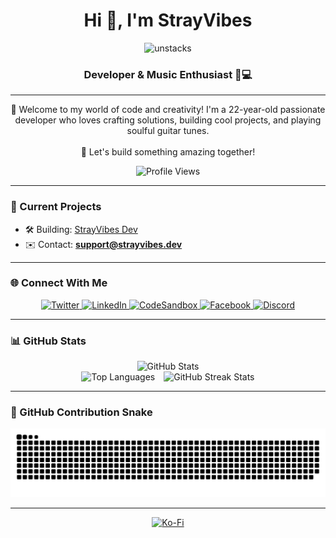 <h1 align="center">Hi 👋, I'm StrayVibes</h1>
<div align="center"> 
  <img src="https://i.imgur.com/1DM7scq.png" alt="unstacks" width="250" />
</div>

<h3 align="center">Developer & Music Enthusiast 🎸💻</h3>

---

<div align="center">
  <p>
    👋 Welcome to my world of code and creativity! I'm a 22-year-old passionate developer who loves crafting solutions, building cool projects, and playing soulful guitar tunes.  
    <br><br> 
    🚀 Let's build something amazing together!
  </p>
</div>

<p align="center">
  <img src="https://komarev.com/ghpvc/?username=strayvibes&label=Visitors&color=blue&style=flat-square" alt="Profile Views" />
</p>

---

### 🚀 Current Projects
- 🛠️ Building: [StrayVibes Dev](https://github.com/StrayVibes)  
- ✉️ Contact: **[support@strayvibes.dev](mailto:support@strayvibes.dev)**  

---

### 🌐 Connect With Me
<p align="center">
  <a href="https://twitter.com/NekoCLI" target="_blank">
    <img src="https://img.shields.io/badge/Twitter-%231DA1F2.svg?style=for-the-badge&logo=Twitter&logoColor=white" alt="Twitter" />
  </a>
  <a href="https://linkedin.com/in/strayvibes" target="_blank">
    <img src="https://img.shields.io/badge/LinkedIn-%230A66C2.svg?style=for-the-badge&logo=linkedin&logoColor=white" alt="LinkedIn" />
  </a>
  <a href="https://codesandbox.com/strayvibes" target="_blank">
    <img src="https://img.shields.io/badge/CodeSandbox-%23000000.svg?style=for-the-badge&logo=CodeSandbox&logoColor=white" alt="CodeSandbox" />
  </a>
  <a href="https://fb.com/strayvibes" target="_blank">
    <img src="https://img.shields.io/badge/Facebook-%231877F2.svg?style=for-the-badge&logo=Facebook&logoColor=white" alt="Facebook" />
  </a>
  <a href="https://discord.gg/NPa6DtPtMU" target="_blank">
    <img src="https://img.shields.io/badge/Discord-%237289DA.svg?style=for-the-badge&logo=discord&logoColor=white" alt="Discord" />
  </a>
</p>

---

### 📊 GitHub Stats
<div align="center">
  <img src="https://github-readme-stats.vercel.app/api?username=strayvibes&show_icons=true&theme=transparent&hide_border=true" alt="GitHub Stats" />
  <br />


  <div>
    <img src="https://github-readme-stats.vercel.app/api/top-langs/?username=strayvibes&layout=compact&theme=transparent&hide_border=true" alt="Top Languages" style="display: inline-block; margin-right: 10px;" />
    <img src="https://streak-stats.demolab.com/?user=strayvibes&theme=transparent&hide_border=true" alt="GitHub Streak Stats" style="display: inline-block;" />
  </div>
</div>

---

### 🐍 GitHub Contribution Snake
<div align="center">
  <picture>
    <source media="(prefers-color-scheme: dark)" srcset="https://raw.githubusercontent.com/platane/snk/output/github-contribution-grid-snake-dark.svg" />
    <source media="(prefers-color-scheme: light)" srcset="https://raw.githubusercontent.com/platane/snk/output/github-contribution-grid-snake.svg" />
    <img alt="GitHub Contribution Snake" src="https://raw.githubusercontent.com/platane/snk/output/github-contribution-grid-snake-dark.svg" />
  </picture>
</div>

---

<p align="center">
  <a href="https://ko-fi.com/strayvibes" target="_blank">
    <img src="https://img.shields.io/badge/Ko--Fi-Support%20Me!-F16061?style=for-the-badge&logo=ko-fi&logoColor=white" alt="Ko-Fi" />
  </a>
</p>
